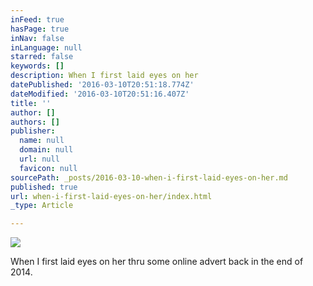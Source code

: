 ```yaml
---
inFeed: true
hasPage: true
inNav: false
inLanguage: null
starred: false
keywords: []
description: When I first laid eyes on her
datePublished: '2016-03-10T20:51:18.774Z'
dateModified: '2016-03-10T20:51:16.407Z'
title: ''
author: []
authors: []
publisher:
  name: null
  domain: null
  url: null
  favicon: null
sourcePath: _posts/2016-03-10-when-i-first-laid-eyes-on-her.md
published: true
url: when-i-first-laid-eyes-on-her/index.html
_type: Article

---
```

![](https://the-grid-user-content.s3-us-west-2.amazonaws.com/482640f8-564c-4ee4-96aa-66c37820f2f1.jpg)

When I first laid eyes on her thru some online advert back in the end of 2014\.